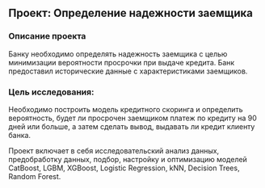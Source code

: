 ## Проект: Определение надежности заемщика

### Описание проекта
Банку необходимо определять надежность заемщика с целью минимизации вероятности просрочки при выдаче кредита. Банк предоставил исторические данные с характеристиками заемщиков.


### Цель исследования: 
Необходимо построить модель кредитного скоринга и определить вероятность, будет ли просрочен заемщиком платеж по кредиту на 90 дней или больше, а затем сделать вывод, выдавать ли кредит клиенту банка.



Проект включает в себя исследовательский анализ данных, предобработку данных, подбор, настройку и оптимизацию моделей CatBoost, LGBM, XGBoost, Logistic Regression, kNN, Decision Trees, Random Forest.

